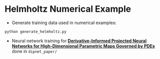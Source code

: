 # Helmholtz Numerical Example

* Generate training data used in numerical examples:

`python generate_helmholtz.py`

* Neural network training for [**Derivative-Informed Projected Neural Networks for High-Dimensional Parametric Maps Governed by PDEs**](https://arxiv.org/abs/2011.15110) done in `dipnet_paper/`

